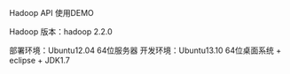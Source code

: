 Hadoop API 使用DEMO

Hadoop 版本：hadoop 2.2.0

部署环境：Ubuntu12.04 64位服务器
开发环境：Ubuntu13.10 64位桌面系统 + eclipse + JDK1.7
